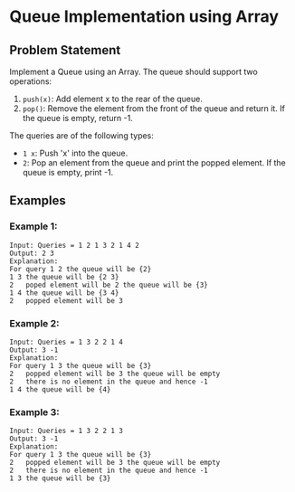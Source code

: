 # Queue Implementation using Array

## Problem Statement

Implement a Queue using an Array. The queue should support two operations:

1. `push(x)`: Add element x to the rear of the queue.
2. `pop()`: Remove the element from the front of the queue and return it. If the queue is empty, return -1.

The queries are of the following types:

- `1 x`: Push 'x' into the queue.
- `2`: Pop an element from the queue and print the popped element. If the queue is empty, print -1.

## Examples

### Example 1:

```
Input: Queries = 1 2 1 3 2 1 4 2
Output: 2 3
Explanation:
For query 1 2 the queue will be {2}
1 3 the queue will be {2 3}
2   poped element will be 2 the queue will be {3}
1 4 the queue will be {3 4}
2   popped element will be 3
```

### Example 2:

```
Input: Queries = 1 3 2 2 1 4
Output: 3 -1
Explanation:
For query 1 3 the queue will be {3}
2   popped element will be 3 the queue will be empty
2   there is no element in the queue and hence -1
1 4 the queue will be {4}
```

### Example 3:

```
Input: Queries = 1 3 2 2 1 3
Output: 3 -1
Explanation:
For query 1 3 the queue will be {3}
2   popped element will be 3 the queue will be empty
2   there is no element in the queue and hence -1
1 3 the queue will be {3}
```
